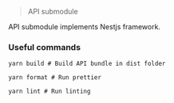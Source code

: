 > API submodule

API submodule implements Nestjs framework.

### Useful commands

```shell
yarn build # Build API bundle in dist folder

yarn format # Run prettier

yarn lint # Run linting
```
